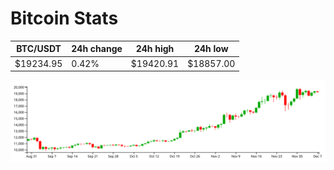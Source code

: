 # Bitcoin Stats

BTC/USDT|24h change|24h high|24h low|
|---|---|---|---|
|$19234.95|0.42%|$19420.91|$18857.00|

<img src="./chart.svg">
